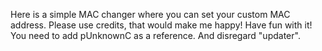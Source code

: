 Here is a simple MAC changer where you can set your custom MAC address. Please use credits, that would make me happy! Have fun with it!
You need to add pUnknownC as a reference.
And disregard "updater".
